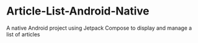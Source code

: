 # Article-List-Android-Native
A native Android project using Jetpack Compose to display and manage a list of articles
